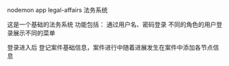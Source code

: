 nodemon app
legal-affairs
法务系统

这是一个基础的法务系统 功能包括： 通过用户名、密码登录 不同的角色的用户登录展示不同的菜单

登录进入后 登记案件基础信息，案件进行中随着进展发生在案件中添加各节点信息